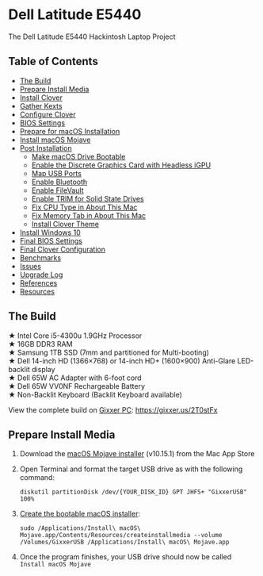 # Dell Latitude E5440
The Dell Latitude E5440 Hackintosh Laptop Project

## Table of Contents

* [The Build](#the-build)
* [Prepare Install Media](#prepare-install-media)
* [Install Clover](#install-clover)
* [Gather Kexts](#gather-kexts)
* [Configure Clover](#configure-clover)
* [BIOS Settings](#bios-settings-version-f12c)
* [Prepare for macOS Installation](#prepare-for-macos-installation)
* [Install macOS Mojave](#install-macos-mojave)
* [Post Installation](#post-installation)
  * [Make macOS Drive Bootable](#make-macos-drive-bootable)
  * [Enable the Discrete Graphics Card with Headless iGPU](#enable-the-discrete-graphics-card-with-headless-igpu)
  * [Map USB Ports](#map-usb-ports)
  * [Enable Bluetooth](#enable-bluetooth)
  * [Enable FileVault](#enable-filevault)
  * [Enable TRIM for Solid State Drives](#enable-trim-for-solid-state-drives)
  * [Fix CPU Type in About This Mac](#fix-cpu-type-in-about-this-mac)
  * [Fix Memory Tab in About This Mac](#fix-memory-tab-in-about-this-mac)
  * [Install Clover Theme](#install-clover-theme)
* [Install Windows 10](#install-windows-10)
* [Final BIOS Settings](#final-bios-settings)
* [Final Clover Configuration](#final-clover-configuration)
* [Benchmarks](#benchmarks)
* [Issues](#issues)
* [Upgrade Log](#upgrade-log)
* [References](#references)
* [Resources](#resources)

## The Build

★ Intel Core i5-4300u 1.9GHz Processor<br>
★ 16GB DDR3 RAM<br>
★ Samsung 1TB SSD (7mm and partitioned for Multi-booting)<br>
★ Dell 14-inch HD (1366×768) or 14-inch HD+ (1600×900) Anti-Glare LED-backlit display<br>
★ Dell 65W AC Adapter with 6-foot cord<br>
★ Dell 65W VV0NF Rechargeable Battery<br>
★ Non-Backlit Keyboard (Backlit Keyboard available)<br>

View the complete build on [Gixxer PC](https://gixxer.us): https://gixxer.us/2T0stFx

## Prepare Install Media

1. Download the [macOS Mojave installer](https://www.dualbootpc.com/software/system/macos/mojave/) (v10.15.1) from the Mac App Store
2. Open Terminal and format the target USB drive as with the following command:

    `diskutil partitionDisk /dev/{YOUR_DISK_ID} GPT JHFS+ "GixxerUSB" 100%`
    
3. [Create the bootable macOS installer](https://www.dualbootpc.com/guide/creating-a-usb-installer/): 

    `sudo /Applications/Install\ macOS\ Mojave.app/Contents/Resources/createinstallmedia --volume /Volumes/GixxerUSB /Applications/Install\ macOS\ Mojave.app`

4. Once the program finishes, your USB drive should now be called `Install macOS Mojave`
